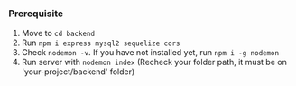 ### Prerequisite

1. Move to `cd backend`
2. Run `npm i express mysql2 sequelize cors`
3. Check `nodemon -v`. If you have not installed yet, run `npm i -g nodemon`
4. Run server with `nodemon index` (Recheck your folder path, it must be on 'your-project/backend' folder)
